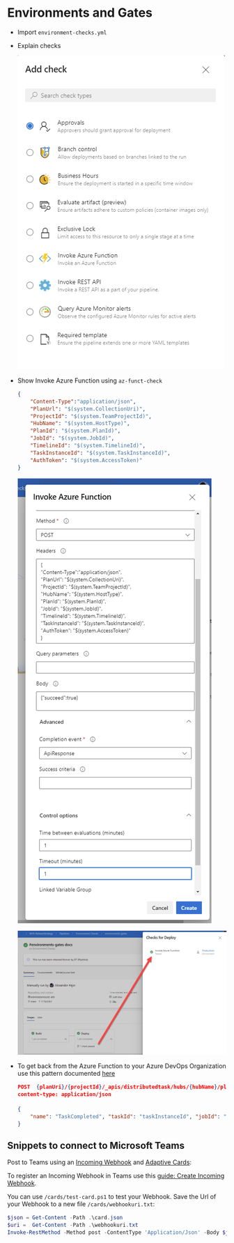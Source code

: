 # Environments and Gates

- Import `environment-checks.yml`
- Explain checks

    ![checks](_images/checks.png)

- Show Invoke Azure Function using `az-funct-check`    

    ```json
    {
        "Content-Type":"application/json", 
        "PlanUrl": "$(system.CollectionUri)", 
        "ProjectId": "$(system.TeamProjectId)", 
        "HubName": "$(system.HostType)", 
        "PlanId": "$(system.PlanId)", 
        "JobId": "$(system.JobId)", 
        "TimelineId": "$(system.TimelineId)", 
        "TaskInstanceId": "$(system.TaskInstanceId)", 
        "AuthToken": "$(system.AccessToken)"
    }
    ```
    ![configure-check](_images/configure-check.png)

    ![outcome](_images/outcome.png)


- To get back from the Azure Function to your Azure DevOps Organization use this pattern documented [here](
https://docs.microsoft.com/en-us/azure/devops/pipelines/tasks/utility/azure-function?view=azure-devops)

    ```Json
    POST  {planUri}/{projectId}/_apis/distributedtask/hubs/{hubName}/plans/{planId}/events?api-version=2.0-preview.1 HTTP/1.1
    content-type: application/json

    {
        "name": "TaskCompleted", "taskId": "taskInstanceId", "jobId": "jobId", "result": "succeeded" 
    }
    ```

## Snippets to connect to Microsoft Teams

Post to Teams using an [Incoming Webhook](https://docs.microsoft.com/en-us/microsoftteams/platform/webhooks-and-connectors/what-are-webhooks-and-connectors) and [Adaptive Cards](https://docs.microsoft.com/en-us/microsoftteams/platform/task-modules-and-cards/what-are-cards):

To register an Incoming Webhook in Teams use this [guide: Create Incoming Webhook](https://docs.microsoft.com/en-us/microsoftteams/platform/webhooks-and-connectors/how-to/add-incoming-webhook). 

You can use `/cards/test-card.ps1` to test your Webhook. Save the Url of your Webhook to a new file `/cards/webhookuri.txt`:

```Powershell
$json = Get-Content -Path .\card.json
$uri =  Get-Content -Path .\webhookuri.txt
Invoke-RestMethod -Method post -ContentType 'Application/Json' -Body $json -Uri $uri
```